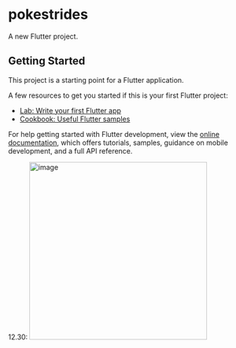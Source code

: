 # pokestrides

A new Flutter project.

## Getting Started

This project is a starting point for a Flutter application.

A few resources to get you started if this is your first Flutter project:

- [Lab: Write your first Flutter app](https://docs.flutter.dev/get-started/codelab)
- [Cookbook: Useful Flutter samples](https://docs.flutter.dev/cookbook)

For help getting started with Flutter development, view the
[online documentation](https://docs.flutter.dev/), which offers tutorials,
samples, guidance on mobile development, and a full API reference.

12.30:
<img width="361" alt="image" src="https://github.com/schen22/pokestrides/assets/6363626/960a37cc-f91f-4242-a3b4-b46e6dfb6206">

